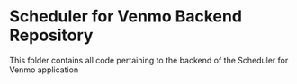 # Scheduler for Venmo Backend Repository

This folder contains all code pertaining to the backend of the Scheduler for Venmo application

